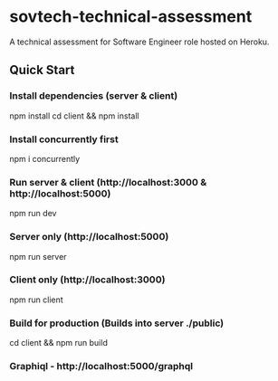 # sovtech-technical-assessment
A technical assessment for Software Engineer role hosted on Heroku.

## Quick Start
### Install dependencies (server & client)
npm install
cd client && npm install

### Install concurrently first
npm i concurrently
### Run server & client (http://localhost:3000 & http://localhost:5000)
npm run dev

### Server only (http://localhost:5000)
npm run server

### Client only (http://localhost:3000)
npm run client

### Build for production (Builds into server ./public)
cd client && npm run build

### Graphiql - http://localhost:5000/graphql
